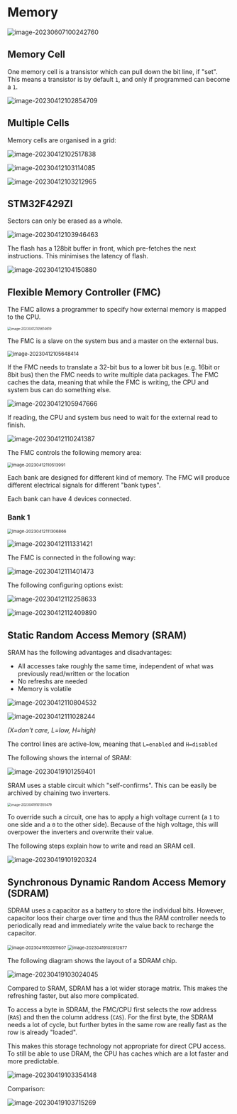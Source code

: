 # Memory

![image-20230607100242760](res/Memory/image-20230607100242760.png)

## Memory Cell

One memory cell is a transistor which can pull down the bit line, if "set". This means a transistor is by default `1`, and only if programmed can become a `1`.

![image-20230412102854709](res/Memory/image-20230412102854709.png)

## Multiple Cells

Memory cells are organised in a grid:

![image-20230412102517838](res/Memory/image-20230412102517838.png)

![image-20230412103114085](res/Memory/image-20230412103114085.png)

![image-20230412103212965](res/Memory/image-20230412103212965.png)

## STM32F429ZI

Sectors can only be erased as a whole.

![image-20230412103946463](res/Memory/image-20230412103946463.png)

The flash has a 128bit buffer in front, which pre-fetches the next instructions. This minimises the latency of flash.

![image-20230412104150880](res/Memory/image-20230412104150880.png)

## Flexible Memory Controller (FMC)

The FMC allows a programmer to specify how external memory is mapped to the CPU.

<img src="res/Memory/image-20230412105614619.png" alt="image-20230412105614619" style="zoom:50%;" />

The FMC is a slave on the system bus and a master on the external bus.

<img src="res/Memory/image-20230412105648414.png" alt="image-20230412105648414" style="zoom:80%;" />



If the FMC needs to translate a 32-bit bus to a lower bit bus (e.g. 16bit or 8bit bus) then the FMC needs to write multiple data packages. The FMC caches the data, meaning that while the FMC is writing, the CPU and system bus can do something else.

![image-20230412105947666](res/Memory/image-20230412105947666.png)

If reading, the CPU and system bus need to wait for the external read to finish.

![image-20230412110241387](res/Memory/image-20230412110241387.png)

The FMC controls the following memory area:

<img src="res/Memory/image-20230412110513991.png" alt="image-20230412110513991" style="zoom:67%;" />

Each bank are designed for different kind of memory. The FMC will produce different electrical signals for different "bank types". 

Each bank can have 4 devices connected.

### Bank 1

<img src="res/Memory/image-20230412111306866.png" alt="image-20230412111306866" style="zoom:67%;" />

![image-20230412111331421](res/Memory/image-20230412111331421.png)

The FMC is connected in the following way:

![image-20230412111401473](res/Memory/image-20230412111401473.png)

The following configuring options exist:

![image-20230412112258633](res/Memory/image-20230412112258633.png)



![image-20230412112409890](res/Memory/image-20230412112409890.png)

## Static Random Access Memory (SRAM)

SRAM has the following advantages and disadvantages:

* All accesses take roughly the same time, independent of what was previously read/written or the location
* No refreshs are needed
* Memory is volatile

![image-20230412110804532](res/Memory/image-20230412110804532.png)

![image-20230412111028244](res/Memory/image-20230412111028244.png)

*(X=don't care, L=low, H=high)*

The control lines are active-low, meaning that `L=enabled` and `H=disabled`

The following shows the internal of SRAM:

![image-20230419101259401](res/Memory/image-20230419101259401.png)

SRAM uses a stable circuit which "self-confirms". This can be easily be archived by chaining two inverters.

<img src="res/Memory/image-20230419101355479.png" alt="image-20230419101355479" style="zoom: 50%;" />

To override such a circuit, one has to apply a high voltage current (a `1` to one side and a `0` to the other side). Because of the high voltage, this will overpower the inverters and overwrite their value.

The following steps explain how to write and read an SRAM cell.

![image-20230419101920324](res/Memory/image-20230419101920324.png)

## Synchronous Dynamic Random Access Memory (SDRAM)

SDRAM uses a capacitor as a battery to store the individual bits. However, capacitor loos their charge over time and thus the RAM controller needs to periodically read and immediately write the value back to recharge the capacitor.

<img src="res/Memory/image-20230419102611607.png" alt="image-20230419102611607" style="zoom: 67%;" />  <img src="res/Memory/image-20230419102812677.png" alt="image-20230419102812677" style="zoom:67%;" />

The following diagram shows the layout of a SDRAM chip.

![image-20230419103024045](res/Memory/image-20230419103024045.png)

Compared to SRAM, SDRAM has a lot wider storage matrix. This makes the refreshing faster, but also more complicated.

To access a byte in SDRAM, the FMC/CPU first selects the row address (`RAS`) and then the column address (`CAS`). For the first byte, the SDRAM needs a lot of cycle, but further bytes in the same row are really fast as the row is already "loaded".

This makes this storage technology not appropriate for direct CPU access. To still be able to use DRAM, the CPU has caches which are a lot faster and more predictable.

![image-20230419103354148](res/Memory/image-20230419103354148.png)

Comparison:

![image-20230419103715269](res/Memory/image-20230419103715269.png)